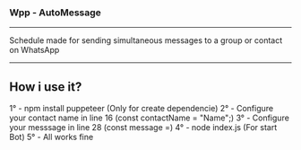 ### Wpp - AutoMessage
__________________________________________________
Schedule made for sending simultaneous messages to a group or contact on WhatsApp
__________________________________________________

## How i use it?

1° - npm install puppeteer (Only for create dependencie)
2° - Configure your contact name in line 16 (const contactName = "Name";)
3° - Configure your messsage in line 28 (const message =)
4° - node index.js (For start Bot)
5° - All works fine

